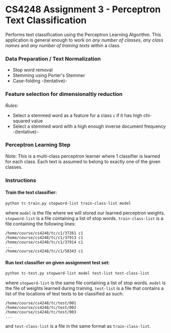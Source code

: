 # CS4248 Assignment 3 - Perceptron Text Classification
Performs text classification using the Perceptron Learning Algorithm.
This application is general enough to work on *any number of classes*, *any class names* 
and *any number of training texts* within a class.

### Data Preparation / Text Normalization
* Stop word removal
* Stemming using Porter's Stemmer
* Case-folding -(tentative)-

### Feature selection for dimensionaltiy reduction
*Rules:*
* Select a stemmed word as a feature for a class `c` if it has high chi-squared value
* Select a stemmed word with a high enough inverse document frequency -(tentative)-

### Perceptron Learning Step
Note: This is a multi-class perceptron learner where 1 classifier is learned for each 
class. Each text is assumed to belong to exactly one of the given classes.

### Instructions
#### Train the text classifier:
```
python tc-train.py stopword-list train-class-list model
```
where `model` is the file where we will stored our learned perceptron weights. `stopword-list` is a file 
containing a list of stop words. `train-class-list` is a file containing the following lines:
```
/home/course/cs4248/tc/c1/37261 c1
/home/course/cs4248/tc/c1/37913 c1
/home/course/cs4248/tc/c1/37914 c1
...
/home/course/cs4248/tc/c1/58343 c1
```

#### Run text classifier on given assignment test set:
```
python tc-test.py stopword-list model test-list test-class-list
```
where `stopword-list` is the same file containing a list of stop words. `model` is the file of 
weights learned during training. `test-list` is a file that contains a list of the locations 
of test texts to be classified as such:
```
/home/course/cs4248/tc/test/001
/home/course/cs4248/tc/test/002
/home/course/cs4248/tc/test/003
...
```
and `test-class-list` is a file in the same format as `train-class-list`.


